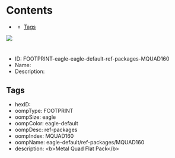 



Contents
========

* [](#)
	* [Tags](#tags)
  
![][im]
# 

- ID: FOOTPRINT-eagle-eagle-default-ref-packages-MQUAD160
- Name: 
- Description: 

## Tags

- hexID: 
- oompType: FOOTPRINT
- oompSize: eagle
- oompColor: eagle-default
- oompDesc: ref-packages
- oompIndex: MQUAD160
- oompName: eagle-default/ref-packages/MQUAD160
- description: &lt;b&gt;Metal Quad Flat Pack&lt;/b&gt;



[im]: image.png
